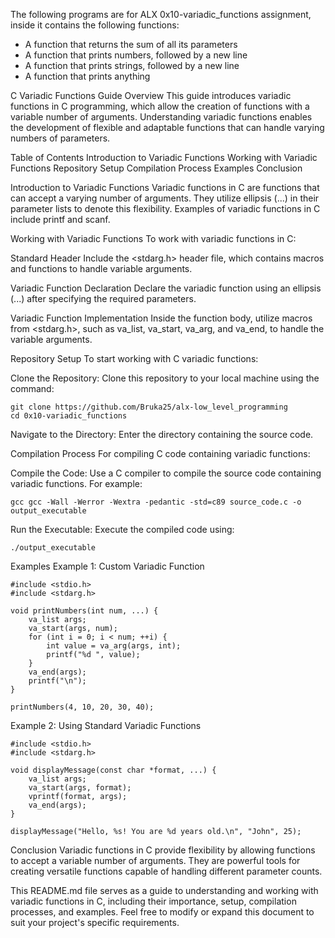 The following programs are for ALX 0x10-variadic_functions assignment, inside it contains the following functions:

* A function that returns the sum of all its parameters
* A function that prints numbers, followed by a new line
* A function that prints strings, followed by a new line
* A function that prints anything

C Variadic Functions Guide
Overview
This guide introduces variadic functions in C programming, which allow the creation of functions with a variable number of arguments. Understanding variadic functions enables the development of flexible and adaptable functions that can handle varying numbers of parameters.

Table of Contents
Introduction to Variadic Functions
Working with Variadic Functions
Repository Setup
Compilation Process
Examples
Conclusion

Introduction to Variadic Functions
Variadic functions in C are functions that can accept a varying number of arguments. They utilize ellipsis (...) in their parameter lists to denote this flexibility. Examples of variadic functions in C include printf and scanf.

Working with Variadic Functions
To work with variadic functions in C:

Standard Header
Include the <stdarg.h> header file, which contains macros and functions to handle variable arguments.

Variadic Function Declaration
Declare the variadic function using an ellipsis (...) after specifying the required parameters.

Variadic Function Implementation
Inside the function body, utilize macros from <stdarg.h>, such as va_list, va_start, va_arg, and va_end, to handle the variable arguments.

Repository Setup
To start working with C variadic functions:

Clone the Repository: Clone this repository to your local machine using the command:

```
git clone https://github.com/Bruka25/alx-low_level_programming
cd 0x10-variadic_functions
```
Navigate to the Directory: Enter the directory containing the source code.

Compilation Process
For compiling C code containing variadic functions:

Compile the Code: Use a C compiler to compile the source code containing variadic functions. For example:

```
gcc gcc -Wall -Werror -Wextra -pedantic -std=c89 source_code.c -o output_executable
```
Run the Executable: Execute the compiled code using:

```
./output_executable
```
Examples
Example 1: Custom Variadic Function

```
#include <stdio.h>
#include <stdarg.h>

void printNumbers(int num, ...) {
    va_list args;
    va_start(args, num);
    for (int i = 0; i < num; ++i) {
        int value = va_arg(args, int);
        printf("%d ", value);
    }
    va_end(args);
    printf("\n");
}

printNumbers(4, 10, 20, 30, 40);
```
Example 2: Using Standard Variadic Functions

```
#include <stdio.h>
#include <stdarg.h>

void displayMessage(const char *format, ...) {
    va_list args;
    va_start(args, format);
    vprintf(format, args);
    va_end(args);
}

displayMessage("Hello, %s! You are %d years old.\n", "John", 25);
```
Conclusion
Variadic functions in C provide flexibility by allowing functions to accept a variable number of arguments. They are powerful tools for creating versatile functions capable of handling different parameter counts.

This README.md file serves as a guide to understanding and working with variadic functions in C, including their importance, setup, compilation processes, and examples. Feel free to modify or expand this document to suit your project's specific requirements. 
